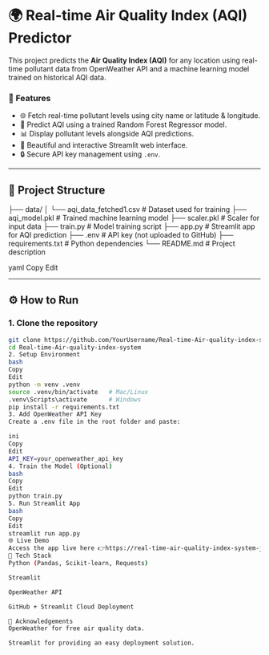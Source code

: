 # 🌍 Real-time Air Quality Index (AQI) Predictor

This project predicts the **Air Quality Index (AQI)** for any location using real-time pollutant data from OpenWeather API and a machine learning model trained on historical AQI data.

### 🚀 Features
- 🌐 Fetch real-time pollutant levels using city name or latitude & longitude.
- 🧠 Predict AQI using a trained Random Forest Regressor model.
- 📊 Display pollutant levels alongside AQI predictions.
- 🌟 Beautiful and interactive Streamlit web interface.
- 🔒 Secure API key management using `.env`.

---

## 📁 Project Structure
├── data/
│ └── aqi_data_fetched1.csv # Dataset used for training
├── aqi_model.pkl # Trained machine learning model
├── scaler.pkl # Scaler for input data
├── train.py # Model training script
├── app.py # Streamlit app for AQI prediction
├── .env # API key (not uploaded to GitHub)
├── requirements.txt # Python dependencies
└── README.md # Project description

yaml
Copy
Edit

---

## ⚙️ How to Run

### 1. Clone the repository
```bash
git clone https://github.com/YourUsername/Real-time-Air-quality-index-system.git
cd Real-time-Air-quality-index-system
2. Setup Environment
bash
Copy
Edit
python -m venv .venv
source .venv/bin/activate   # Mac/Linux
.venv\Scripts\activate      # Windows
pip install -r requirements.txt
3. Add OpenWeather API Key
Create a .env file in the root folder and paste:

ini
Copy
Edit
API_KEY=your_openweather_api_key
4. Train the Model (Optional)
bash
Copy
Edit
python train.py
5. Run Streamlit App
bash
Copy
Edit
streamlit run app.py
🌐 Live Demo
Access the app live here 👉https://real-time-air-quality-index-system-jszvhulvpkhdbzdtfp5kdh.streamlit.app/
📌 Tech Stack
Python (Pandas, Scikit-learn, Requests)

Streamlit

OpenWeather API

GitHub + Streamlit Cloud Deployment

🙏 Acknowledgements
OpenWeather for free air quality data.

Streamlit for providing an easy deployment solution.